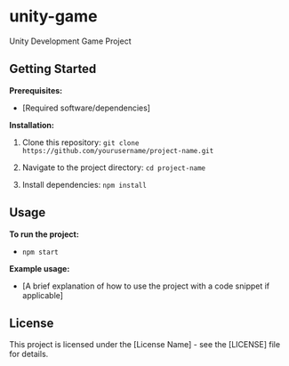 # unity-game
Unity Development Game Project


## Getting Started



**Prerequisites:**

* [Required software/dependencies] 



**Installation:**

1. Clone this repository: `git clone https://github.com/yourusername/project-name.git`

2. Navigate to the project directory: `cd project-name`

3. Install dependencies: `npm install` 



## Usage



**To run the project:**

* `npm start` 



**Example usage:**

* [A brief explanation of how to use the project with a code snippet if applicable] 



## License



This project is licensed under the [License Name] - see the [LICENSE] file for details. 


